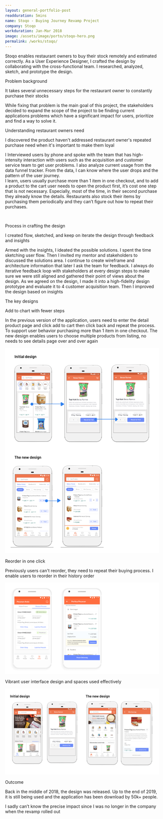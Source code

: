 ```yaml
---
layout: general-portfolio-post
readduration: 5mins
name: Stoqo - Buying Journey Revamp Project
company: Stoqo
workduration: Jan-Mar 2018
image: /assets/image/porto/stoqo-hero.png
permalink: /works/stoqo/
---
```


<div class="container">
	<p class="paragraph space-down-60">Stoqo enables restaurant owners to buy their stock remotely and estimated correctly. As a User Experience Designer, I crafted the design by  collaborating with the cross-functional team. I researched, analyzed, sketch, and prototype the design.</p>
</div>

<div class="container">
	<p class="body--smaller-bold">Problem background</p>
	<p class="subheading paragraph space-down-12">It takes several unnecessary steps for the restaurant owner to constantly purchase their stocks</p>
	<p class="paragraph space-down-60">While fixing that problem is the main goal of this project, the stakeholders decided to expand the scope of the project to be finding current applications problems which have a significant impact for users, prioritize and find a way to solve it.</p>	
</div>

<div class="container">
	<p class="body--smaller-bold">Understanding restaurant owners need</p>
	<p class="subheading paragraph space-down-12">I discovered the product haven't addressed restaurant owner's repeated purchase need when it's important to make them loyal</p>
	<p class="paragraph space-down-60">I Interviewed users by phone and spoke with the team that has high-intensity interaction with users such as the acquisition and customer service team to get user problems. I also analyze current usage from the data funnel tracker. From the data, I can know where the user drops and the pattern of the user journey.
	<br>
	I learn, users usually purchase more than 1 item in one checkout, and to add a product to the cart user needs to open the product first, it’s cost one step that is not necessary. Especially, most of the time, in their second purchase they already know the details. Restaurants also stock their items by purchasing them periodically and they can’t figure out how to repeat their purchases.</p>	
	<br>
</div>

<div class="container">
	<p class="body--smaller-bold">Process in crafting the design</p>
	<p class="subheading paragraph space-down-12">I created flow,  sketched, and keep on iterate the design through feedback and insights</p>
	<p class="paragraph space-down-60">Armed with the insights, I ideated the possible solutions. I spent the time sketching user flow. Then I invited my mentor and stakeholders to discussed the solutions area. I continue to create wireframe and architecture information that later I ask the team for feedback. I always do iterative feedback loop with stakeholders at every design steps to make sure we were still aligned and gathered their point of views about the design. As we agreed on the design, I made it into a high-fidelity design prototype and evaluate it to 4 customer acquisition team. Then I improved the design based on insights</p>	
</div>
<div class="container">
	<p class="subheading paragraph space-down-12">The key designs</p>
	<p class="body--bolder">Add to chart with fewer steps</p>
	<p class="paragraph space-down-24">In the previous version of the application, users need to enter the detail product page and click add to cart then click back and repeat the process. To support user behavior purchasing more than 1 item in one checkout. The new design enables users to choose multiple products from listing, no needs to see details page over and over again</p>	
	<img src="/assets/image/porto/stoqo-1.png" class="section space-down-60">
	<p class="body--bolder">Reorder in one click</p>
	<p class="paragraph space-down-24">Previously users can't reorder, they need to repeat their buying process. I enable users to reorder in their history order</p>
	<img src="/assets/image/porto/stoqo-3.png" class="section space-down-60">
	<p class="body--bolder">Vibrant user interface design and spaces used effectively</p>
	<img src="/assets/image/porto/stoqo-2.png" class="section space-down-60">	
</div>
<div class="container">
	<p class="body--smaller-bold">Outcome</p>
	<p class="subheading paragraph space-down-12">Back in the middle of 2018, the design was released. Up to the end of 2019, it is still being used and the application has been download by 50k+ people.</p>
	<p class="paragraph space-down-120">I sadly can’t know the precise impact since I was no longer in the company when the revamp rolled out</p>
</div>


